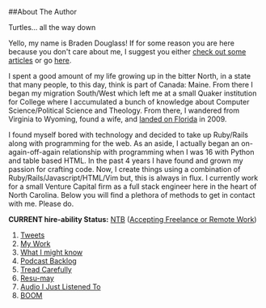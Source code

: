 ##About The Author

Turtles... all the way down

Yello, my name is Braden Douglass! If for some reason you are here because you 
don't care about me, I suggest you either [check out some articles][9] or go 
[here][10].

I spent a good amount of my life growing up in the bitter North, in a state that 
many people, to this day, think is part of Canada: Maine. From there I began my 
migration South/West which left me at a small Quaker institution for College 
where I accumulated a bunch of knowledge about Computer Science/Political Science 
and Theology. From there, I wandered from Virginia to Wyoming, found a wife, and 
[landed on Florida][11] in 2009. 

I found myself bored with technology and decided to take up Ruby/Rails along with 
programming for the web. As an aside, I actually began an on-again-off-again 
relationship with programming when I was 16 with Python and table based HTML. 
In the past 4 years I have found and grown my passion 
for crafting code. Now, I create things using a combination of 
Ruby/Rails/Javascript/HTML/Vim but, this is always in flux. I currently work for 
a small Venture Capital firm as a full stack engineer here in the heart of 
North Carolina. Below you will find a plethora of methods to get in contact 
with me. Please do.

__CURRENT hire-ability Status:__ [NTB][6] ([Accepting Freelance or Remote Work][13])

1. [Tweets][1]
1. [My Work][2]
1. [What I might know][7]
1. [Podcast Backlog][3]
1. [Tread Carefully][4]
1. [Resu-may][8]
1. [Audio I Just Listened To][5]
1. [BOOM][12]

[1]: http://twitter.com/#!/braidn
[2]: https://github.com/bradendouglass
[3]: http://va.wiltj.com/muf/pcepisodes/
[4]: http://www.linkedin.com/in/bradendouglass
[5]: http://www.last.fm/user/gefunk
[6]: https://gimmebar.com/view/4fe9a39629ca157e63000006/big
[7]: https://github.com/bradendouglass/Knowledge-Repo
[8]: http://bradendouglass.github.com/Resume/
[9]: http://cloudbacon.com
[10]: https://gimmebar.com/loves/braden
[11]: http://www.fark.com/topic/florida
[12]: http://www.gravatar.com/avatar/1241f003b8bfcd6b0875ec4ed76711e3.png
[13]: http://cloudbacon.com/for-hire
